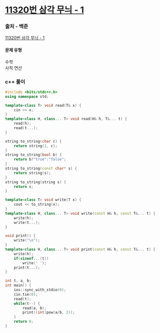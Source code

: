 # [11320번 삼각 무늬 - 1](https://www.acmicpc.net/problem/11320)

### 출처 - 백준
[11320번 삼각 무늬 - 1](https://www.acmicpc.net/problem/11320)

#### 문제 유형
수학  
사칙 연산

### c++ 풀이
```c++
#include <bits/stdc++.h>
using namespace std;

template<class T> void read(T& x) {
	cin >> x;
}
template<class H, class... T> void read(H& h, T&... t) {
	read(h);
	read(t...);
}

string to_string(char c) {
	return string(1, c);
}
string to_string(bool b) {
	return b?"true":"false";
}
string to_string(const char* s) {
	return string(s);
}
string to_string(string s) {
	return s;
}

template<class T> void write(T x) {
	cout << to_string(x);
}
template<class H, class... T> void write(const H& h, const T&... t) {
	write(h);
	write(t...);
}

void print() {
	write("\n");
}
template<class H, class... T> void print(const H& h, const T&... t) {
	write(h);
	if(sizeof...(t))
		write(' ');
	print(t...);
}

int t, a, b;
int main() {
	ios::sync_with_stdio(0);
	cin.tie(0);
	read(t);
	while(t--) {
		read(a, b);
		print((int)pow(a/b, 2));
	}
	return 0;
}
```